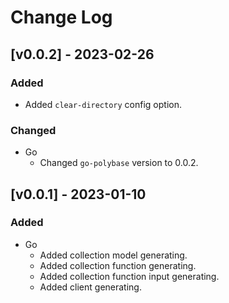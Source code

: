 # Change Log

## [v0.0.2] - 2023-02-26

### Added

- Added `clear-directory` config option.

### Changed

- Go
    - Changed `go-polybase` version to 0.0.2.

## [v0.0.1] - 2023-01-10

### Added

- Go
    - Added collection model generating.
    - Added collection function generating.
    - Added collection function input generating.
    - Added client generating.
